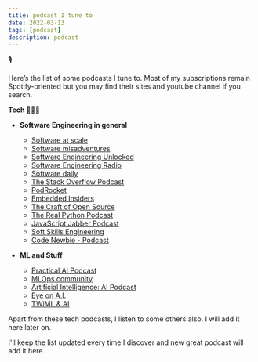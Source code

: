 ```yaml
---
title: podcast I tune to
date: 2022-03-13
tags: [podcast]
description: podcast
---
```


🎙

Here’s the list of some podcasts I tune to. Most of my subscriptions remain Spotify-oriented but you may find their sites and youtube channel if you search.

**Tech 👨🏻‍💻**

- **Software Engineering in general**
    - [Software at scale](https://open.spotify.com/show/7eGnnZnfb3mOGTqWR4gTjK?si=e2837394aee34abc)
    - [Software misadventures](https://open.spotify.com/show/2RlUhuz45H9BkU22pbWkpj?si=b69911834e0e4711)
    - [Software Engineering Unlocked](https://open.spotify.com/show/2wz1OneBIDXpbBYeuyIsJL?si=1121c56f034646c7)
    - [Software Engineering Radio](https://open.spotify.com/show/6UO3XQclSuNnGxB39QdAnL?si=ea4873a84b4949ad)
    - [Software daily](https://open.spotify.com/show/6UCtBYL29hwhw4YbTdX83N?si=7710238a03524d27)
    - [The Stack Overflow Podcast](https://open.spotify.com/show/0e5eoM6w7eW9Wu7wMA04Tr?si=d79479e6ec7547c9)
    - [PodRocket](https://open.spotify.com/show/6oFuKu89C9X1wQ7bT0QEM2?si=eb26f4d27351467a)
    - [Embedded Insiders](https://open.spotify.com/show/5X07QpW7U2CM9ZbGxl4p40?si=4cfce00a1a1842b1)
    - [The Craft of Open Source](https://open.spotify.com/show/5fazVpZpvD33ipGt928lvm?si=2444761994714f23)
    - [The Real Python Podcast](https://open.spotify.com/show/41Av6Rq81LfOT3Volz7W9D?si=38458ab3a13e452a)
    - [JavaScript Jabber Podcast](https://open.spotify.com/show/6xpiit8aJmwDHk1rKdxmri?si=25fb90d1d547433a)
    - [Soft Skills Engineering](https://open.spotify.com/show/59I1XnvAB9fQzSj9SIKCoI?si=d4240e3192fe44cf)
    - [Code Newbie - Podcast](https://open.spotify.com/show/2T2OwucPOy2uDG1CUsjIMB?si=2670f4c48f9b44a9)
    
- **ML and Stuff**
    - [Practical AI Podcast](https://open.spotify.com/show/1LaCr5TFAgYPK5qHjP3XDp?si=7ee98e1d62994deb)
    - [MLOps community](https://open.spotify.com/show/7wZygk3mUUqBaRbBGB1lgh?si=37873e16ca4a4e9f)
    - [Artificial Intelligence: AI Podcast](https://open.spotify.com/show/2MAi0BvDc6GTFvKFPXnkCL?si=b43d606e84534e06)
    - [Eye on A.I.](https://open.spotify.com/show/5aFnCGDhpL5bGr2uHy4bB5?si=3fb09348ba90424f)
    - [TWiML & AI](https://open.spotify.com/show/2sp5EL7s7EqxttxwwoJ3i7?si=03eec8ba9ebc4b3e)
    

Apart from these tech podcasts, I listen to some others also. I will add it here later on.

I'll keep the list updated every time I discover and new great podcast will add it here.
